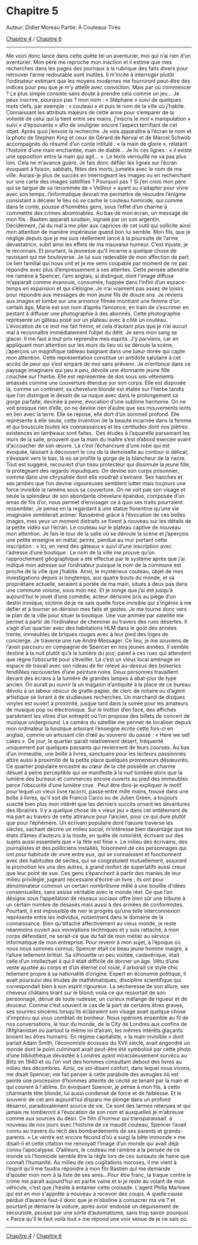 # Chapitre 5

Auteur: Didier Moreau
Partie: À Couteaux Tirés

[Chapitre 4](Chapitre%204%20a3d575258dcb4f91903ca8717140c27c.md) / [Chapitre 6](Chapitre%206%206fc918810f3845768934fccf7b634119.md) 

---

Me voici donc lancé dans cette quête tel un aventurier, moi qui n’ai rien d’un aventurier. Mon père me reproche mon inaction et il estime que mes recherches dans les pages des journaux à la rubrique des faits divers pour retrouver l’arme redoutable sont inutiles. Il m’incite à interroger plutôt l’ordinateur estimant que les moyens modernes me fourniront peut-être des indices pour peu que je m’y attelle avec conviction.
Mais par où commencer ? Le plus simple consiste sans doute à prendre cela comme un jeu… Je peux inscrire, pourquoi pas ? mon nom : « Stéphane » suivi de quelques mots clefs, par exemple : « couteau » et puis le nom de la ville où j’habite. Connaissant les attributs majeurs de cette arme pour s’emparer de la volonté de celui qui la tient entre ses mains, j’inscris le mot « manipulation » suivi « d’épouvante » afin de souligner encore l’aspect terrifiant de cet objet. Après quoi j’envoie la recherche.
Je vois apparaître à l’écran le nom et la photo de Stephen King et ceux de Gérard de Nerval et de Marcel Schwob accompagnés du résumé d’un conte intitulé : « la main de gloire », relatant l’histoire d’une main enchantée, main de diable… Je lis ces lignes : « il existe une opposition entre la main qui agit… ». Le texte verrouillé ne va pas plus loin. Cela ne m’avance guère. Je fais donc défiler les lignes sur l’écran évoquant à foison, sabbats, fêtes des morts, jumelés avec le nom de ma ville. Aurais-je plus de succès en interrogeant les images ou en recherchant sur une carte des images satellites ? Pourquoi pas ? Si j’en crois mon père qui se targue de sa renommée de « Veilleur » ayant su s’adapter pour vivre avec son temps, l’informatique devrait me permettre de résoudre l’énigme consistant à déceler le lieu où se cache le couteau homicide, qui comme dans le conte, pousse d’honnêtes gens, sous l’effet d’un charme à commettre des crimes abominables. Au bas de mon écran, un message de mon fils : Bastien apparaît soudain, signalé par un son argentin. 
Décidément, j’ai du mal à me plier aux caprices de cet outil qui sollicite ainsi mon attention de manière impérieuse quand bon lui semble. Mon fils, que je néglige depuis que je me suis réellement lancé à la poursuite de l’arme dévastatrice, subit ainsi les effets de ma mauvaise humeur. C’est injuste, je le reconnais. Et pourtant, la jeunesse qu’il incarne a quelque chose de ravissant qui me bouleverse. Je lui suis redevable de mon affection de part ce lien familial qui nous unit et je me sens coupable par moment de ne pas répondre avec plus d’empressement à ses attentes. Cette pensée attendrie me ramène à Spencer, l’ami anglais, si distingué, dont l’image diffuse m’apparaît comme évanouie, consumée, happée dans l’infini d’un espace-temps en expansion et qui s’éloigne.
Je n’ai vraiment pas assez de loisirs pour répondre aux messages de mon jeune fils de douze ans. Je reviens aux images et tombe sur une annonce filmée montrant une femme d’un certain âge, Marie est son nom d’après l’annonce, en train de s’escrimer en pestant à diffuser une photographie à des abonnés. Cette photographie représente un gâteau posé sur un plateau avec à côté un couteau.
L’évocation de ce mot me fait frémir, et cela d’autant plus que je n’ai aucun mal à reconnaître immédiatement l’objet du délit. Je sens mon sang se glacer. Il me faut à tout prix reprendre mes esprits. J’y parviens, car en appliquant mon attention sur les murs du lieu où se déroule la scène, j’aperçois un magnifique tableau baignant dans une lueur dorée qui capte mon attention. Cette représentation constitue un antidote salutaire à cet accès de peur qui s’est emparé de moi sans prévenir. Je m’enfonce dans ce paysage imaginaire qui peu à peu, dévoile une étonnante jeune fille couchée sur l’herbe. Elle est représentée de dos sous ses vêtements amassés comme une couverture étendue sur son corps. Elle est disposée là, comme un continent, sa chevelure blonde est étalée sur l’herbe tandis que l’on distingue le dessin de sa nuque avec dans le prolongement sa gorge parfaite, devinée à peine, évocation d’une sublime harmonie. On ne voit presque rien d’elle, on ne devine rien d’autre que ses mouvements lents en lien avec la terre.
Elle se repose, elle dort d’un sommeil profond. Elle représente à elle seule, cette invention de la beauté incarnée dans la femme et qui bouscule toutes les connaissances et les certitudes dont nos piètres existences en lambeaux sont faites. 
Des études à l’aquarelle parsemant les murs de la salle, prouvent que la main du maître s’est d’abord exercée avant d’accoucher de son œuvre. Là c’est l’échancrure d’une robe qui est évoquée, laissant à découvert le cou de la demoiselle au contour si délicat, s’évasant vers le bas, là où se profile la gorge de la blancheur de la nacre. Tout est suggéré, recouvert d’un tissu protecteur qui dissimule la jeune fille, la protégeant des regards impudiques. On devine son corps prisonnier, comme dans une chrysalide dont elle voudrait s’extraire. Ses hanches et ses jambes que l’on devine vigoureuses semblent lutter mais toujours une force invisible la ramène sous sa couverture. On ne voit pas son visage et seule la splendeur de son abondante chevelure épandue, composée d’un amas de fils d’or, nous permet d’envisager ce à quoi ses traits pourraient ressembler. Je pense en la regardant à une statue florentine qu’une vie imaginaire semblerait animer.
Rasséréné grâce à l’évocation de ces belles images, mes yeux un moment distraits se fixent à nouveau sur les détails de la petite vidéo sur l’écran. Le couteau sur le plateau captive de nouveau mon attention. Je fais le tour de la salle où se déroule la scène et j’aperçois une petite enseigne en métal, peinte, pendue au mur portant cette inscription : « Ici, on vend des gâteaux » suivi d’une inscription avec l’adresse d’une boutique. 
Le nom de la ville me prouve qu’un rapprochement géographique a été effectué par le système après que j’ai indiqué mon adresse sur l’ordinateur puisque le nom de la commune est proche de la ville que j’habite.
Ainsi, le mystérieux couteau, objet de mes investigations depuis si longtemps, aux quatre bouts du monde, et sa propriétaire actuelle, seraient à portée de ma main, situés à deux pas dans une commune voisine, sous mon nez. Et je songe que j’ai été jusqu’à aujourd’hui le jouet d’une comédie, acteur dérisoire pris au piège d’un destin ironique, victime de je ne sais quelle force invisible qui s’ingénie à me défier et à tourner en dérision mes faits et gestes.
Je me tourne donc vers le plan de la ville pour situer la boutique. Une vue animée par satellite me permet à partir de l’ordinateur de cheminer au travers des rues désertes.
Il s’agit d’un quartier avec des habitations HLM dans le goût des années trente, immeubles de briques rouges avec à leur pied des loges de concierge. Je traverse une rue André Messager. Ce lieu, je me souviens de l’avoir parcouru en compagnie de Spencer en nos jeunes années. Il semble destiné à la nuit plutôt qu’à la lumière du jour, pareil à ces rues qui attendent que règne l’obscurité pour s’éveiller. Là c’est un vieux local aménagé en espace de travail avec son rideau de fer relevé au-dessus des boiseries fendillées recouvertes d’une peinture noire. Deux personnes travaillent devant des écrans à la lumière de grandes lampes à abat-jour de type ancien.
On aurait pu ouvrir là un magasin d’antiquité à la place de ce bureau dévolu à un labeur obscur de gratte papier, de clerc de notaire ou d’agent artistique se livrant à de studieuses recherches. Un marchand de disques vinyles est ouvert à proximité, jusque tard dans la soirée pour les amateurs de musique pop ou électronique. Sur le trottoir d’en face, des affiches parsèment les vitres d’un entrepôt où l’on propose des billets de concert de musique underground.
La caméra du satellite me permet de localiser depuis mon ordinateur la boutique arborant l’enseigne écrite cette fois-ci en anglais, comme un amusant clin d’œil au souvenir du passé : « Here we sell cakes ». De jour, le quartier paraît relativement désert, fréquenté uniquement par quelques passants qui reviennent de leurs courses. Au bas d’un immeuble, une boîte à livres, sanctuaire pour les lecteurs passionnés attire aussi à proximité de la petite place quelques promeneurs désœuvrés. Ce quartier populaire encastré au cœur de la cité possède un charme désuet à peine perceptible qui se manifeste à la nuit tombée alors que la lumière des bureaux et commerces encore ouverts au pied des immeubles perce l’obscurité d’une lumière crue. 
Peut être dois-je expliquer le motif pour lequel un vieux livre racorni, passé entre mille mains, trouvé dans une boîte à livres, qu’il soit de Francis Carco ou de Julien Green, a toujours suscité bien plus mon intérêt que les derniers succès ornant les devantures des librairies. Il y a quelque chose de « vieux jeu » dans cet entêtement de ma part au travers de cette attirance pour l’ancien, pour ce qui dure plutôt que pour l’éphémère. Un écrivain populaire dont l’œuvre traverse les siècles, sachant décrire un milieu social, m’intéresse bien davantage que les états d’âmes d’auteurs à la mode, en quête de notoriété, écrivant sur des sujets aussi essentiels que « la fête est finie ».
Le milieu des écrivains, des journalistes et des politiciens installés, foisonnent de ces personnages qui ont pour habitude de vivre entre eux, qui se connaissent et fonctionnent avec des habitudes de sectes, qui se congratulent mutuellement, assurant la promotion les uns des autres, à grand renfort de superlatifs aussi creux que leur point de vue. Ces gens s’épanchent à partir des manies de leur milieu privilégié, jugeant nécessaire d’écrire un livre ; ils ont pour dénominateur commun un certain nombrilisme mêlé à une bouillie d’idées consensuelles, sans assise véritable avec le monde réel. Ce que l’on désigne sous l’appellation de réseaux sociaux offre bien sûr une tribune à un certain nombre de désaxés mais aussi à des armées de conformistes. Pourtant, il est impossible de nier le progrès qu’une telle interconnexion représente entre les individus, notamment dans le domaine de la connaissance. Bien qu’attaché affectivement au vieux monde, je reste néanmoins ouvert aux innovations techniques et y suis rattaché, à mon corps défendant, ne serait-ce que du fait de mon métier au service informatique de mon entreprise.
Pour revenir à mon sujet, à l’époque où nous nous sommes connus, Spencer était ce beau jeune homme maigre, à l’allure tellement british. Sa silhouette un peu voûtée, cadavérique, était celle d’un intellectuel à qui il était difficile de donner un âge. Vêtu d’une veste ajustée au corps et d’un éternel col roulé, il arborait ce style chic tellement propre à sa nationalité d’origine. Expert en économie politique, il avait poursuivi des études de mathématiques, discipline scientifique qui correspondait bien à son esprit rigoureux. La sécheresse de son allure, ses cheveux châtains tirant sur le blond, voilà ce qui ressortait de son personnage, dénué de toute rudesse, un curieux mélange de rigueur et de douceur. Comme c’est souvent le cas de la part de certains êtres graves, ses sourires sincères lorsqu’ils éclairaient son visage avait quelque chose d'imprévu qui vous comblait de bonheur. Nous opérions ensemble au fil de nos conversations, le tour du monde, de la City de Londres aux confins de l’Afghanistan où partout la même loi d’airain, les mêmes intérêts glaçants broient les êtres humains. En régime capitaliste, « la main invisible » dont parlait Adam Smith, l’économiste écossais du XVII siècle, avait engendré un monde dont le point culminant avait peut-être été symbolisé par cette photo d’une bibliothèque dévastée à Londres ayant miraculeusement survécu au Blitz en 1940 et où l’on voit des hommes consultant debout des livres au milieu des décombres.
Ainsi, ce soi-disant confort, dans lequel nous vivons, me disait Spencer, me fait penser à cette parabole des aveugles où est peinte une procession d’hommes atteints de cécité se tenant par la main et qui courent à l'abîme. En évoquant Spencer, je pense à mon fils, à cette charmante tête blonde, lui aussi condensé de force et de faiblesse. Et le souvenir de cet ami aujourd’hui disparu me plonge dans un profond désarroi, paradoxalement source de vie.
Ce sont des larmes retenues et qui jamais ne tomberont à l’évocation de son nom et auxquelles je m’abreuve comme aux sources du désir.
Ce film d’horreur qui transparaissait  à nouveau de nos jours avec l’histoire de ce maudit couteau, Spencer l’avait connu au travers du récit des bombardements de ses parents et grands-parents. « Le ventre est encore fécond d’où a surgi la bête immonde » me disait-il et cette citation me renvoyait l’image d’un monde qui avait déjà connu l’apocalypse. D’ailleurs, le couteau me ramène à la pensée de ce monde où l’homicide semble être la règle lors de ces sursauts de haine que connaît l’humanité. Au milieu de ces cogitations moroses, il me vient à l’esprit qu’il me faudra répondre à mon fils Bastien qui me demande d’ajouter mon nom à la liste de ses amis…Pour être franc, la traque contre le crime me paraît aujourd’hui en partie vaine et si je reste au volant de mon véhicule, c’est que j’hésite à entamer cette croisade. L’agent Philip Marlowe qui est en moi s'apprête à nouveau à recevoir des coups.
A quelle cause perdue d’avance faut-il donc que je m’obstine à consacrer ma vie ? et pourtant je démarre la voiture, après avoir endossé un déguisement de secouriste, poussé par une sorte d’automatisme, sans trop savoir pourquoi. « Parce qu’il le faut voilà tout » me répond une voix venue de je ne sais où.

---

[Chapitre 4](Chapitre%204%20a3d575258dcb4f91903ca8717140c27c.md) / [Chapitre 6](Chapitre%206%206fc918810f3845768934fccf7b634119.md)